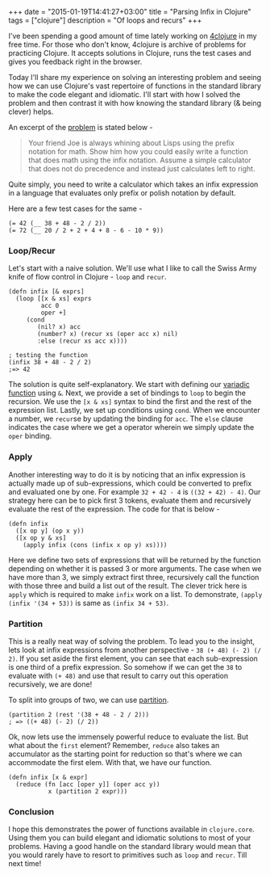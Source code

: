 +++
date = "2015-01-19T14:41:27+03:00"
title = "Parsing Infix in Clojure"
tags = ["clojure"]
description = "Of loops and recurs"
+++

I've been spending a good amount of time lately working on [4clojure](https://www.4clojure.com) in my free time. For those who don't know, 4clojure is archive of problems for practicing Clojure. It accepts solutions in Clojure, runs the test cases and gives you feedback right in the browser.

Today I'll share my experience on solving an interesting problem and seeing how we can use Clojure's vast repertoire of functions in the standard library to make the code elegant and idiomatic. I'll start with how I solved the problem and then contrast it with how knowing the standard library (& being clever) helps.

An excerpt of the [problem](https://www.4clojure.com/problem/135) is stated below - 

> Your friend Joe is always whining about Lisps using the prefix notation for math. Show him how you could easily write a function that does math using the infix notation. Assume a simple calculator that does not do precedence and instead just calculates left to right.

Quite simply, you need to write a calculator which takes an infix expression in a language that evaluates only prefix or polish notation by default.

Here are a few test cases for the same - 

```
(= 42 (__ 38 + 48 - 2 / 2))
(= 72 (__ 20 / 2 + 2 + 4 + 8 - 6 - 10 * 9))
```

### Loop/Recur

Let's start with a naive solution. We'll use what I like to call the Swiss Army knife of flow control in Clojure - `loop` and `recur`.

```
(defn infix [& exprs]
  (loop [[x & xs] exprs 
         acc 0 
         oper +]
     (cond 
        (nil? x) acc
        (number? x) (recur xs (oper acc x) nil)
        :else (recur xs acc x))))
  
; testing the function        
(infix 38 + 48 - 2 / 2)
;=> 42
```
The solution is quite self-explanatory. We start with defining our [variadic function](http://en.wikipedia.org/wiki/Variadic_function) using `&`. Next, we provide a set of bindings to `loop` to begin the recursion. We use the `[x & xs]` syntax to bind the first and the rest of the expression list. Lastly, we set up conditions using `cond`. When we encounter a number, we `recur`se by updating the binding for `acc`. The `else` clause indicates the case where we get a operator wherein we simply update the `oper` binding.

### Apply

Another interesting way to do it is by noticing that an infix expression is actually made up of sub-expressions, which could be converted to prefix and evaluated one by one. For example
`32 + 42 - 4` is `((32 + 42) - 4)`. Our strategy here can be to pick first 3 tokens, evaluate them and recursively evaluate the rest of the expression. The code for that is below - 

```
(defn infix 
  ([x op y] (op x y))
  ([x op y & xs]
    (apply infix (cons (infix x op y) xs))))
```

Here we define two sets of expressions that will be returned by the function depending on whether it is passed 3 or more arguments. The case when we have more than 3, we simply extract first three, recursively call the function with those three and build a list out of the result. The clever trick here is `apply` which is required to make `infix` work on a list. To demonstrate, `(apply (infix '(34 + 53))` is same as `(infix 34 + 53)`.

### Partition
This is a really neat way of solving the problem. To lead you to the insight, lets look at infix expressions from another perspective - `38 (+ 48) (- 2) (/ 2)`. If you set aside the first element, you can see that each sub-expression is one third of a prefix expression. So somehow if we can get the `38` to evaluate with `(+ 48)` and use that result to carry out this operation recursively, we are done! 

To split into groups of two, we can use [partition](https://clojuredocs.org/clojure.core/partition). 

```
(partition 2 (rest '(38 + 48 - 2 / 2)))
; => ((+ 48) (- 2) (/ 2))
```
Ok, now lets use the immensely powerful reduce to evaluate the list. But what about the `first` element? Remember, `reduce` also takes an accumulator as the starting point for reduction so that's where we can accommodate the first elem. With that, we have our function.

```
(defn infix [x & expr] 
  (reduce (fn [acc [oper y]] (oper acc y))
           x (partition 2 expr)))
```

### Conclusion

I hope this demonstrates the power of functions available in `clojure.core`. Using them you can build elegant and idiomatic solutions to most of your problems. Having a good handle on the standard library would mean that you would rarely have to resort to primitives such as `loop` and `recur`. Till next time!